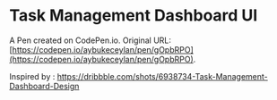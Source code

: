 # Task Management Dashboard UI

A Pen created on CodePen.io. Original URL: [https://codepen.io/aybukeceylan/pen/gOpbRPO](https://codepen.io/aybukeceylan/pen/gOpbRPO).

Inspired by : https://dribbble.com/shots/6938734-Task-Management-Dashboard-Design